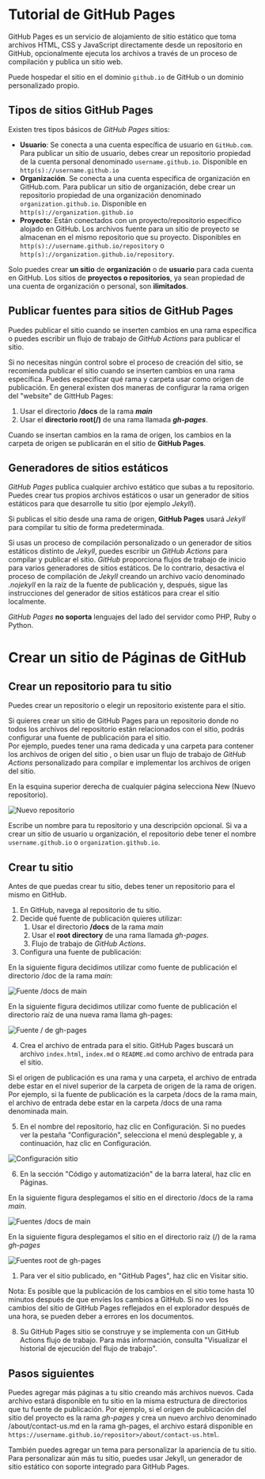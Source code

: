 # Tutorial de GitHub Pages
GitHub Pages es un servicio de alojamiento de sitio estático que toma archivos HTML, CSS y JavaScript directamente desde un repositorio en GitHub, opcionalmente ejecuta los archivos a través de un proceso de compilación y publica un sitio web. 

Puede hospedar el sitio en el dominio `github.io` de GitHub o un dominio personalizado propio. 

## Tipos de sitios GitHub Pages

Existen tres tipos básicos de _GitHub Pages_ sitios: 

* **Usuario**:  Se conecta a una cuenta específica de usuario en `GitHub.com`. Para publicar un sitio de usuario, debes crear un repositorio propiedad de la cuenta personal denominado `username.github.io`. Disponible en `http(s)://username.github.io` 
* **Organización**. Se conecta a una cuenta específica de organización en GitHub.com. Para publicar un sitio de organización, debe crear un repositorio propiedad de una organización denominado `organization.github.io`. Disponible en `http(s)://organization.github.io`
* **Proyecto**: Están conectados con un proyecto/repositorio específico alojado en GitHub. Los archivos fuente para un sitio de proyecto se almacenan en el mismo repositorio que su proyecto. Disponibles en `http(s)://username.github.io/repository` o `http(s)://organization.github.io/repository`.

Solo puedes crear **un sitio** de **organización** o de **usuario** para cada cuenta en GitHub. Los sitios de **proyectos o repositorios**, ya sean propiedad de una cuenta de organización o personal, son **ilimitados**.

## Publicar fuentes para sitios de GitHub Pages
Puedes publicar el sitio cuando se inserten cambios en una rama específica o puedes escribir un flujo de trabajo de _GitHub Actions_ para publicar el sitio.

Si no necesitas ningún control sobre el proceso de creación del sitio, se recomienda publicar el sitio cuando se inserten cambios en una rama específica. Puedes especificar qué rama y carpeta usar como origen de publicación. En general existen dos maneras de configurar la rama origen del "website" de GittHub Pages:
1. Usar el directorio **/docs** de la rama ___main___ 
2. Usar el **directorio root(/)** de una rama llamada ___gh-pages___.

Cuando se insertan cambios en la rama de origen, los cambios en la carpeta de origen se publicarán en el sitio de __GitHub Pages__. 

## Generadores de sitios estáticos
_GitHub Pages_ publica cualquier archivo estático que subas a tu repositorio. Puedes crear tus propios archivos estáticos o usar un generador de sitios estáticos para que desarrolle tu sitio (por ejemplo _Jekyll_). 

Si publicas el sitio desde una rama de origen, __GitHub Pages__ usará _Jekyll_ para compilar tu sitio de forma predeterminada. 

Si usas un proceso de compilación personalizado o un generador de sitios estáticos distinto de _Jekyll_, puedes escribir un _GitHub Actions_ para compilar y publicar el sitio. _GitHub_ proporciona flujos de trabajo de inicio para varios generadores de sitios estáticos. De lo contrario, desactiva el proceso de compilación de _Jekyll_ creando un archivo vacío denominado _.nojekyll_ en la raíz de la fuente de publicación y, después, sigue las instrucciones del generador de sitios estáticos para crear el sitio localmente.

_GitHub Pages_ **no soporta** lenguajes del lado del servidor como PHP, Ruby o Python.

# Crear un sitio de Páginas de GitHub

## Crear un repositorio para tu sitio

Puedes crear un repositorio o elegir un repositorio existente para el sitio.

Si quieres crear un sitio de GitHub Pages para un repositorio donde no todos los archivos del repositorio están relacionados con el sitio, podrás configurar una fuente de publicación para el sitio.  
Por ejemplo, puedes tener una rama dedicada y una carpeta para contener los archivos de origen del sitio , o bien usar un flujo de trabajo de _GitHub Actions_ personalizado para compilar e implementar los archivos de origen del sitio.

En la esquina superior derecha de cualquier página selecciona New (Nuevo repositorio).

![Nuevo repositorio](img/Nuevo_repositorio.JPG)

Escribe un nombre para tu repositorio y una descripción opcional. Si va a crear un sitio de usuario u organización, el repositorio debe tener el nombre `username.github.io` o `organization.github.io`. 

## Crear tu sitio
Antes de que puedas crear tu sitio, debes tener un repositorio para el mismo en GitHub. 

1. En GitHub, navega al repositorio de tu sitio. 
2. Decide qué fuente de publicación quieres utilizar: 
   1. Usar el directorio **/docs** de la rama _main_ 
   2. Usar el **root directory** de una rama llamada _gh-pages_.
   3. Flujo de trabajo de _GitHub Actions_.
3. Configura una fuente de publicación:

En la siguiente figura decidimos utilizar como fuente de publicación el directorio /doc de la rama _main_:

![Fuente /docs de main](img/Fuente_docs.JPG)

En la siguiente figura decidimos utilizar como fuente de publicación el directorio raíz de una nueva rama llama gh-pages: 

![Fuente / de gh-pages](img/Fuente_gh_pages.JPG)

4. Crea el archivo de entrada para el sitio. GitHub Pages buscará un archivo `index.html`, `index.md` o `README.md` como archivo de entrada para el sitio.

Si el origen de publicación es una rama y una carpeta, el archivo de entrada debe estar en el nivel superior de la carpeta de origen de la rama de origen. Por ejemplo, si la fuente de publicación es la carpeta /docs de la rama main, el archivo de entrada debe estar en la carpeta /docs de una rama denominada main.

5. En el nombre del repositorio, haz clic en  Configuración. Si no puedes ver la pestaña "Configuración", selecciona el menú desplegable  y, a continuación, haz clic en Configuración.

![Configuración sitio](img/Configuracion_sitio.JPG)

6. En la sección "Código y automatización" de la barra lateral, haz clic en  Páginas.

En la siguiente figura desplegamos el sitio en el directorio /docs de la rama _main_.

![Fuentes /docs de main](img/GitHub_pages_main.JPG)

En la siguiente figura desplegamos el sitio en el directorio raíz (/) de la rama _gh-pages_

![Fuentes root de gh-pages](img/GitHub_pages_gh-pages.JPG)

1. Para ver el sitio publicado, en "GitHub Pages", haz clic en  Visitar sitio.

Nota: Es posible que la publicación de los cambios en el sitio tome hasta 10 minutos después de que envíes los cambios a GitHub. Si no ves los cambios del sitio de GitHub Pages reflejados en el explorador después de una hora, se pueden deber a errores en los documentos.

8. Su GitHub Pages sitio se construye y se implementa con un GitHub Actions flujo de trabajo. Para más información, consulta "Visualizar el historial de ejecución del flujo de trabajo".


## Pasos siguientes
Puedes agregar más páginas a tu sitio creando más archivos nuevos. Cada archivo estará disponible en tu sitio en la misma estructura de directorios que tu fuente de publicación. Por ejemplo, si el origen de publicación del sitio del proyecto es la rama _gh-pages_ y crea un nuevo archivo denominado /about/contact-us.md en la rama gh-pages, el archivo estará disponible en `https://username.github.io/repositor>/about/contact-us.html`.

También puedes agregar un tema para personalizar la apariencia de tu sitio. Para personalizar aún más tu sitio, puedes usar Jekyll, un generador de sitio estático con soporte integrado para GitHub Pages. 